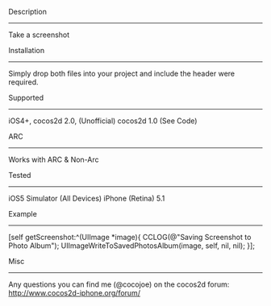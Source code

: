Description
_________________

Take a screenshot

Installation
_________________

Simply drop both files into your project and include the header were required.

Supported
_________________

iOS4+, cocos2d 2.0, (Unofficial) cocos2d 1.0 (See Code)

ARC         
_________________

Works with ARC & Non-Arc

Tested      
_________________

iOS5 Simulator (All Devices)
iPhone (Retina) 5.1

Example
_________________

[self getScreenshot:^(UIImage *image){
    CCLOG(@"Saving Screenshot to Photo Album");
    UIImageWriteToSavedPhotosAlbum(image, self, nil, nil);
 }];
  
Misc
_________________

Any questions you can find me (@cocojoe) on the cocos2d forum: http://www.cocos2d-iphone.org/forum/ 
